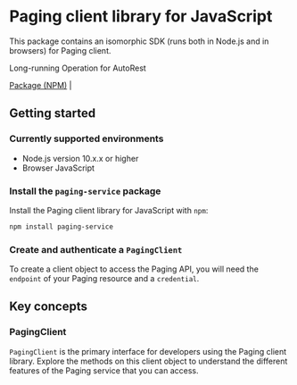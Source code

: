 # Paging client library for JavaScript

This package contains an isomorphic SDK (runs both in Node.js and in browsers) for Paging client.

Long-running Operation for AutoRest

[Package (NPM)](https://www.npmjs.com/package/paging-service) |

## Getting started

### Currently supported environments

- Node.js version 10.x.x or higher
- Browser JavaScript


### Install the `paging-service` package

Install the Paging client library for JavaScript with `npm`:

```bash
npm install paging-service
```

### Create and authenticate a `PagingClient`

To create a client object to access the Paging API, you will need the `endpoint` of your Paging resource and a `credential`.
## Key concepts

### PagingClient

`PagingClient` is the primary interface for developers using the Paging client library. Explore the methods on this client object to understand the different features of the Paging service that you can access.

